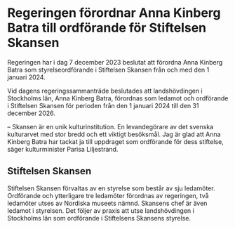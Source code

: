 # Regeringen förordnar Anna Kinberg Batra till ordförande för Stiftelsen Skansen

Regeringen har i dag 7 december 2023 beslutat att förordna Anna Kinberg Batra som styrelseordförande i Stiftelsen Skansen från och med den 1 januari 2024.

Vid dagens regeringssammanträde beslutades att landshövdingen i Stockholms län, Anna Kinberg Batra, förordnas som ledamot och ordförande i Stiftelsen Skansen för perioden från den 1 januari 2024 till den 31 december 2026.

– Skansen är en unik kulturinstitution. En levandegörare av det svenska kulturarvet med stor bredd och ett viktigt besöksmål. Jag är glad att Anna Kinberg Batra har tackat ja till uppdraget som ordförande för dess stiftelse, säger kulturminister Parisa Liljestrand.

## Stiftelsen Skansen

Stiftelsen Skansen förvaltas av en styrelse som består av sju ledamöter. Ordförande och ytterligare tre ledamöter förordnas av regeringen, två ledamöter utses av Nordiska museets nämnd. Skansens chef är även ledamot i styrelsen. Det följer av praxis att utse landshövdingen i Stockholms län som ordförande i Stiftelsens Skansens styrelse.
